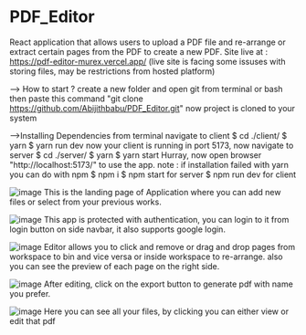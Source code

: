 # PDF_Editor
React application that allows users to upload a PDF file and re-arrange or extract certain pages from the PDF to create a new PDF.
Site live at : https://pdf-editor-murex.vercel.app/
(live site is facing some issuses with storing files, may be restrictions from hosted platform) 

--> How to start ?
create a new folder and open git from terminal or bash
then paste this command "git clone https://github.com/Abijithbabu/PDF_Editor.git"
now project is cloned to your system

-->Installing Dependencies
from terminal navigate to client
  $ cd ./client/
  $ yarn 
  $ yarn run dev
now your client is running in port 5173, now navigate to server
  $ cd ./server/
  $ yarn 
  $ yarn start
Hurray, now open browser "http://localhost:5173/" to use the app.
note : if installation failed with yarn you can do with npm 
  $ npm i
  $ npm start for server 
  $ npm run dev for client

![image](https://github.com/Abijithbabu/PDF_Editor/assets/109859615/2e8d88a0-29f2-4bf5-b6f7-d77754dd0d57)
This is the landing page of Application where you can add new files or select from your previous works.

![image](https://github.com/Abijithbabu/PDF_Editor/assets/109859615/6b5965b9-552d-46ff-93c8-b6ce8e314840)
This app is protected with authentication, you can login to it from login button on side navbar, it also supports google login.

![image](https://github.com/Abijithbabu/PDF_Editor/assets/109859615/7135fd09-eeb2-436a-b204-2767adee9274)
Editor allows you to click and remove or drag and drop pages from workspace to bin and vice versa or inside workspace to re-arrange.
also you can see the preview of each page on the right side.

![image](https://github.com/Abijithbabu/PDF_Editor/assets/109859615/599977f9-890c-485e-b3cc-c6a61864a87c)
After editing, click on the export button to generate pdf with name you prefer.

![image](https://github.com/Abijithbabu/PDF_Editor/assets/109859615/a5a9da43-4a34-464c-8411-e06562df55bb)
Here you can see all your files, by clicking you can either view or edit that pdf
